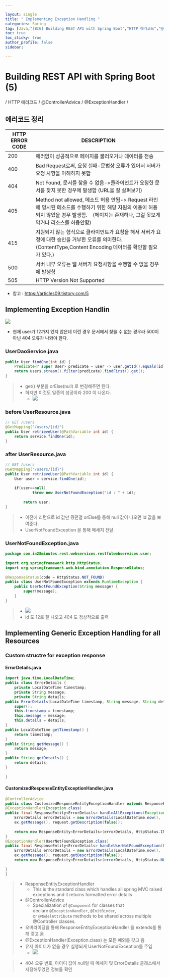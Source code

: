 ```yaml
---

layout: single
title: " Implementing Exception Handling "
categories: Spring
tag: [Java,"[BIG] Building REST API with Spring Boot","HTTP 에러코드","@ControllerAdvice","@ExceptionHandler"]
toc: true
toc_sticky: true
author_profile: false
sidebar:

---
```

# Building REST API with Spring Boot (5)

/ HTTP 에러코드 / @ControllerAdvice / @ExceptionHandler / 

## 에러코드 정리


| HTTP ERROR CODE |              DESCRIPTION                                         |
| --------------- | ----------------------------------------------------- |
| 200             | 에러없이 성공적으로 페이지를 불러오거나 데이터를 전송 |
| 400             | Bad Request로써, 요청 실패-문법상 오류가 있어서 서버가 요청 사항을 이해하지 못함                                        |
| 404             | Not Found, 문서를 찾을 수 없음->클라이언트가 요청한 문서를 찾지 못한 경우에 발생함 (URL을 잘 살펴보기)                               |
| 405             | Method not allowed, 메소드 허용 안됨-> Request 라인에 명시된 메소드를 수행하기 위한 해당 자원의 이용이 허용되지 않았을 경우 발생함.    (페이지는 존재하나, 그걸 못보게 막거나 리소스를 허용안함)                                                |
| 415             |    지원되지 않는 형식으로 클라이언트가 요청을 해서 서버가 요청에 대한 승인을 거부한 오류를 의미한다.(ContentType,Content Encoding 데이터를 확인할 필요가 있다.) |
| 500             |       서버 내부 오류는 웹 서버가 요청사항을 수행할 수 없을 경우에 발생함                                                |
| 505                |     HTTP Version Not Supported                                                  |


- 참고 : https://articles09.tistory.com/5

## Implementing Exception Handlin

![](https://i.imgur.com/wK4HdHt.png)

- 현재 user가 12까지 있지 않은데 이런 경우 문서에서 찾을 수 없는 경우라
  500이 아닌 404 오류가 나와야 한다.

### UserDaoService.java
```java
public User findOne(int id) {  
	Predicate<? super User> predicate = user -> user.getId().equals(id);  
	return users.stream().filter(predicate).findFirst().get();  
}
```
>- get() 부분을 orElse(null) 로 변경해주면 된다.
>- 하지만 이것도 일종의 성공이라 200 이 나온다.
>	- ![](https://i.imgur.com/auqsQ3Y.png)

### before UserResource.java

```java
// GET /users  
@GetMapping("/users/{id}")  
public User retrieveUser(@PathVariable int id) {  
	return service.findOne(id);  
}
```

### after UserResource.java

```java
// GET /users  
@GetMapping("/users/{id}")  
public User retrieveUser(@PathVariable int id) {  
	User user = service.findOne(id);  
  
	if(user==null)  
			throw new UserNotFoundException("id : " + id);  
		  
		return user;  
}
```
>- 이전에 리턴으로 id 값만 줬던걸 orElse를 통해 null 값이 나오면 id 값을 보여준다.
>- UserNotFoundException 을 통해 메세지 전달.

### UserNotFoundException.java
```java
package com.in28minutes.rest.webservices.restfulwebservices.user;  
  
import org.springframework.http.HttpStatus;  
import org.springframework.web.bind.annotation.ResponseStatus;  
  
@ResponseStatus(code = HttpStatus.NOT_FOUND)  
public class UserNotFoundException extends RuntimeException {  
	public UserNotFoundException(String message) {  
		super(message);  
	}  
}
```

>- ![](https://i.imgur.com/zXKu1Kn.png)
>- id 도 12로 잘 나오고 404 도 정상적으로 출력


## Implementing Generic Exception Handling for all Resources

### Custom structre for exception response

#### ErrorDetails.java
```java
import java.time.LocalDateTime;  
public class ErrorDetails {  
	private LocalDateTime timestamp;  
	private String message;  
	private String details;  
public ErrorDetails(LocalDateTime timestamp, String message, String details) {  
	super();  
	this.timestamp = timestamp;  
	this.message = message;  
	this.details = details;  
}  
public LocalDateTime getTimestamp() {  
	return timestamp;  
}  
public String getMessage() {  
	return message;  
}  
public String getDetails() {  
	return details;  
}  
  
}
```

#### CustomizedResponseEntityExceptionHandler.java

```java
@ControllerAdvice  
public class CustomizedResponseEntityExceptionHandler extends ResponseEntityExceptionHandler{  
@ExceptionHandler(Exception.class)  
public final ResponseEntity<ErrorDetails> handleAllExceptions(Exception ex, WebRequest request) throws Exception {  
	ErrorDetails errorDetails = new ErrorDetails(LocalDateTime.now(),  
	ex.getMessage(), request.getDescription(false));  
	  
	return new ResponseEntity<ErrorDetails>(errorDetails, HttpStatus.INTERNAL_SERVER_ERROR);  
}  
@ExceptionHandler(UserNotFoundException.class)  
public final ResponseEntity<ErrorDetails> handleUserNotFoundException(Exception ex, WebRequest request) throws Exception {  
	ErrorDetails errorDetails = new ErrorDetails(LocalDateTime.now(),  
	ex.getMessage(), request.getDescription(false));  
	return new ResponseEntity<ErrorDetails>(errorDetails, HttpStatus.NOT_FOUND);  
	  
}  
}
```
>- ResponseEntityExceptionHandler
>	- This is the standard class which handles all spring MVC raised exceptions and it returns formatted error details
>- @ControllerAdvice
>	- Specialization of `@Component` for classes that declare `@ExceptionHandler`, `@InitBinder`, or `@ModelAttribute` methods to be shared across multiple @Controller classes.
>- 오버라이딩을 통해 ResponseEntityExceptionHandler 을 extends를 통해 갖고 옴
>- @ExceptionHandler(Exception.class) 는 모든 예외를 갖고 옴
>- 유저 아이디가 없을 경우 실행되게 UserNotFoundException를 주입
>	- ![](https://i.imgur.com/Q0BPkmA.png)

>	- 404 오류 번호, 아이디 값이 null일 때 메세지 및  ErrorDetails 클래스에서 지정해두었던 정보들 확인
